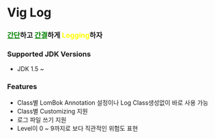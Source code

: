 # Vig Log

### <u style="color:green">간단</u>하고 <u style="color:green">간결</u>하게 <b style="color: yellow">Logging</b>하자

### Supported JDK Versions
- JDK 1.5 ~ 

### Features
- Class별 LomBok Annotation 설정이나 Log Class생성없이 바로 사용 가능
- Class별 Customizing 지원
- 로그 파일 쓰기 지원
- Level이 0 ~ 9까지로 보다 직관적인 위험도 표현

